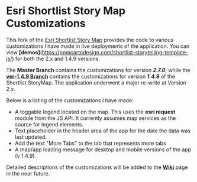 # Esri Shortlist Story Map Customizations

This fork of the [Esri Shortlist Story Map](https://github.com/Esri/shortlist-storytelling-template-js) provides the code to various customizations I have made in live deployments of the application.  You can view **[demos]**(https://pnmcartodesign.com/shortlist-storytelling-template-js/) for both the 2.x and 1.4.9 versions.  

The **Master Branch** contains the customizations for version **_2.7.0_**, while the [**ver-1.4.9 Branch**](https://github.com/pmacMaps/shortlist-storytelling-template-js/tree/ver-1.4.9) contains the customizations for version **_1.4.9_** of the Shortlist StoryMap.  The application underwent a major re-write at Version _2.x_.

Below is a listing of the customizations I have made:

- A toggable legend located on the map.  This uses the **esri request** module from the JS API.  It currently assumes map services as the source for legend elements.  
- Text placeholder in the header area of the app for the date the data was last updated.
- Add the text "More Tabs" to the tab that represents more tabs
- A map/app loading message for desktop and mobile versions of the app (v 1.4.9).

Detailed descriptions of the customizations will be added to the [**Wiki**](https://github.com/pmacMaps/shortlist-storytelling-template-js/wiki) page in the near future.
